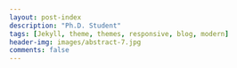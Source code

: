 ```yaml
---
layout: post-index
description: "Ph.D. Student"
tags: [Jekyll, theme, themes, responsive, blog, modern]
header-img: images/abstract-7.jpg
comments: false
---
```


